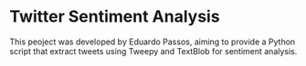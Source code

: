 # Twitter Sentiment Analysis
This peoject was developed by Eduardo Passos, aiming to provide a Python script that extract tweets using Tweepy and TextBlob for sentiment analysis.
